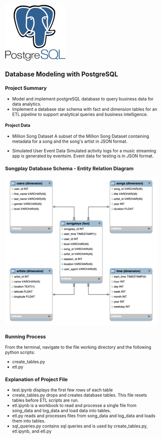 ![](../png/postgresql.png?raw=true)

## Database Modeling with PostgreSQL


### Project Summary
* Model and implement postgreSQL database to query business data for data analytics.
* Implement a database star schema with fact and dimension tables for an ETL pipeline to support analytical queries and business intelligence.


#### Project Data
* Million Song Dataset
    A subset of the Million Song Dataset containing metadata for a song and the song's artist in JSON format.

* Simulated User Event Data
    Simulated activity logs for a music streaming app is generated by eventsim.
    Event data for testing is in JSON format.

### Songplay Database Schema - Entity Relation Diagram
![](../png/songplays-erd.png?raw=true)

### Running Process
From the terminal, navigate to the file working directory and the following python scripts:
* create_tables.py
* etl.py


### Explanation of Project File
* test.ipynb displays the first few rows of each table
* create_tables.py drops and creates database tables. This file resets tables before ETL scripts are run.
* etl.ipynb is a workbook to read and processe a single file from song_data and log_data and load data into tables.
* etl.py reads and processes files from song_data and log_data and loads them into tables.
* sql_queries.py contains sql queries and is used by create_tables.py, etl.ipynb, and etl.py
